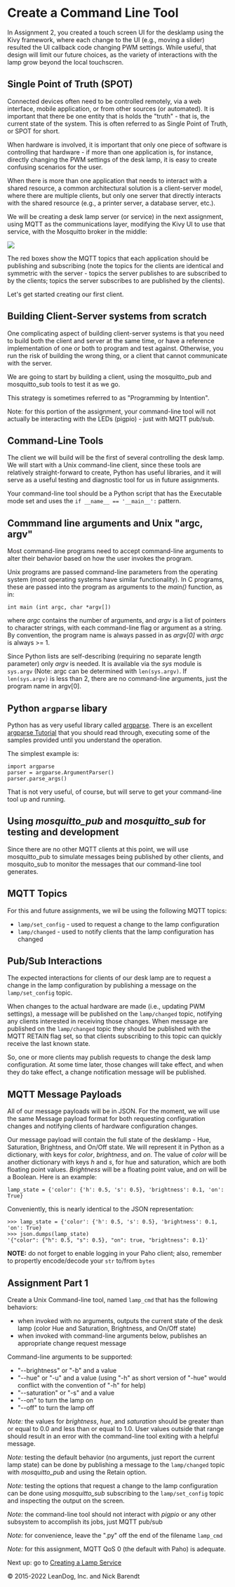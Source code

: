 # Create a Command Line Tool

In Assignment 2, you created a touch screen UI for the desklamp using the Kivy framework, where each change to the UI (e.g., moving a slider) resulted the UI callback code changing PWM settings.  While useful, that design will limit our future choices, as the variety of interactions with the lamp grow beyond the local touchscren.

## Single Point of Truth (SPOT)

Connected devices often need to be controlled remotely, via a web interface, mobile application, or from other sources (or automated).  It is important that there be one entity that is holds the "truth" - that is, the current state of the system.  This is often referred to as Single Point of Truth, or SPOT for short.

When hardware is involved, it is important that only one piece of software is controlling that hardware - if more than one application is, for instance, directly changing the PWM settings of the desk lamp, it is easy to create confusing scenarios for the user.  

When there is more than one application that needs to interact with a shared resource, a common architectural solution is a client-server model, where there are multiple clients, but only one server that directly interacts with the shared resource (e.g., a printer server, a database server, etc.).

We will be creating a desk lamp server (or service) in the next assignment, using MQTT as the communications layer, modifying the Kivy UI to use that service, with the Mosquitto broker in the middle:

![](Images/architecture.png)

The red boxes show the MQTT topics that each application should be publishing and subscribing (note the topics for the clients are identical and symmetric with the server - topics the server publishes to are subscribed to by the clients; topics the server subscribes to are published by the clients).

Let's get started creating our first client.

## Building Client-Server systems from scratch

One complicating aspect of building client-server systems is that you need to build both the client and server at the same time, or have a reference implementation of one or both to program and test against.  Otherwise, you run the risk of building the wrong thing, or a client that cannot communicate with the server.

We are going to start by building a client, using the mosquitto\_pub and mosquitto\_sub tools to test it as we go. 

This strategy is sometimes referred to as "Programming by Intention".

Note: for this portion of the assignment, your command-line tool will not actually be interacting with the LEDs (pigpio) - just with MQTT pub/sub.

## Command-Line Tools

The client we will build will be the first of several controlling the desk lamp.  We will start with a Unix command-line client, since these tools are relatively straight-forward to create, Python has useful libraries, and it will serve as a useful testing and diagnostic tool for us in future assignments.

Your command-line tool should be a Python script that has the Executable mode set and uses the `if __name__ == '__main__':` pattern.

## Commmand line arguments and Unix "argc, argv"

Most command-line programs need to accept command-line arguments to alter their behavior based on how the user invokes the program.

Unix programs are passed command-line parameters from the operating system (most operating systems have similar functionality).  In C programs, these are passed into the program as arguments to the *main()* function, as in:

```
int main (int argc, char *argv[])
```

where *argc* contains the number of arguments, and *argv* is a list of pointers to character strings, with each command-line flag or argument as a string.  By convention, the program name is always passed in as *argv[0]* with *argc* is always >= 1.

Since Python lists are self-describing (requiring no separate length parameter) only *argv* is needed.  It is available via the *sys* module is `sys.argv` (Note:  argc can be determined with `len(sys.argv)`.  If `len(sys.argv)` is less than 2, there are no command-line arguments, just the program name in argv[0].

## Python `argparse` libary
Python has as very useful library called [argparse](https://docs.python.org/3.5/library/argparse.html#module-argparse).  There is an excellent [argparse Tutorial](https://docs.python.org/3.5/howto/argparse.html#id1) that you should read through, executing some of the samples provided until you understand the operation.

The simplest example is:

```
import argparse
parser = argparse.ArgumentParser()
parser.parse_args()
```

That is not very useful, of course, but will serve to get your command-line tool up and running.

## Using *mosquitto_pub* and *mosquitto_sub* for testing and development

Since there are no other MQTT clients at this point, we will use mosquitto_pub to simulate messages being published by other clients, and mosquito_sub to monitor the messages that our command-line tool generates.

## MQTT Topics
For this and future assignments, we wil be using the following  MQTT topics:

* `lamp/set_config` - used to request a change to the lamp configuration
* `lamp/changed` - used to notify clients that the lamp configuration has changed

## Pub/Sub Interactions
The expected interactions for clients of our desk lamp are to request a change in the lamp configuration by publishing a message on the `lamp/set_config` topic.  

When changes to the actual hardware are made (i.e., updating PWM settings), a message will be published on the `lamp/changed` topic, notifying any clients interested in receiving those changes.  When message are published on the `lamp/changed` topic they should be published with the MQTT RETAIN flag set, so that clients subscribing to this topic can quickly receive the last known state.

So, one or more clients may publish requests to change the desk lamp configuration.  At some time later, those changes will take effect, and when they do take effect, a change notification message will be published.

## MQTT Message Payloads
All of our message payloads will be in JSON.  For the moment, we will use the same Message payload format for both requesting configuration changes and notifying clients of hardware configuration changes.

Our message payload will contain the full state of the desklamp - Hue, Saturation, Brightness, and On/Off state.  We will represent it in Python as a dictionary, with keys for *color*, *brightness*, and *on*.  The value of *color* will be  another dictionary with keys *h* and *s*, for hue and saturation, which are both floating point values.  *Brightness* will be a floating point value, and *on* will be a Boolean.  Here is an example:

```
lamp_state = {'color': {'h': 0.5, 's': 0.5}, 'brightness': 0.1, 'on': True}
```

Conveniently, this is nearly identical to the JSON representation:

```
>>> lamp_state = {'color': {'h': 0.5, 's': 0.5}, 'brightness': 0.1, 'on': True}
>>> json.dumps(lamp_state)
'{"color": {"h": 0.5, "s": 0.5}, "on": true, "brightness": 0.1}'
```

**NOTE:** do not forget to enable logging in your Paho client; also, remember to propertly encode/decode your `str` to/from `bytes`

## Assignment Part 1
Create a Unix Command-line tool, named `lamp_cmd` that has the following behaviors:
* when invoked with no arguments, outputs the current state of the desk lamp (color Hue and Saturation, Brightness, and On/Off state)
* when invoked with command-line arguments below, publishes an appropriate change request message

Command-line arguments to be supported:

* "--brightness" or "-b" and a value
* "--hue" or "-u" and a value (using "-h" as short version of "-hue" would conflict with the convention of "-h" for help)
* "--saturation" or "-s" and a value
* "--on" to turn the lamp on
* "--off" to turn the lamp off

*Note:* the values for *brightness*, *hue*, and *saturation* should be greater than or equal to 0.0 and less than or equal to 1.0.  User values outside that range should result in an error with the command-line tool exiting with a helpful message.

*Note:* testing the default behavior (no arguments, just report the current lamp state) can be done by publishing a message to the `lamp/changed` topic with *mosquitto_pub* and using the Retain option.

*Note:* testing the options that request a change to the lamp configuration can be done using *mosquitto_sub* subscribing to the `lamp/set_config` topic and inspecting the output on the screen.

*Note:* the command-line tool should not interact with *pigpio* or any other subsystem to accomplish its jobs, just MQTT pub/sub

*Note:* for convenience, leave the ".py" off the end of the filename `lamp_cmd`

*Note:* for this assignment, MQTT QoS 0 (the default with Paho) is adequate.

Next up: go to [Creating a Lamp Service](../03.6_Lamp_Service/README.md)

&copy; 2015-2022 LeanDog, Inc. and Nick Barendt
